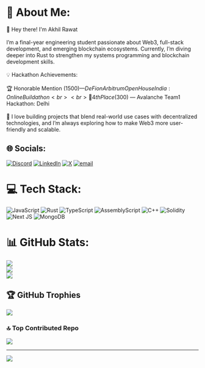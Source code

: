 # 💫 About Me:
👋 Hey there! I'm Akhil Rawat<br><br>I’m a final-year engineering student passionate about Web3, full-stack development, and emerging blockchain ecosystems. Currently, I’m diving deeper into Rust to strengthen my systems programming and blockchain development skills.<br><br>💡 Hackathon Achievements:<br><br>🏆 Honorable Mention ($1500) — DeFi on Arbitrum Open House India: Online Buildathon<br><br>🥉 4th Place ($300) — Avalanche Team1 Hackathon: Delhi<br><br>🚀 I love building projects that blend real-world use cases with decentralized technologies, and I’m always exploring how to make Web3 more user-friendly and scalable.


## 🌐 Socials:
[![Discord](https://img.shields.io/badge/Discord-%237289DA.svg?logo=discord&logoColor=white)](https://discord.gg/users/728962441441968170) [![LinkedIn](https://img.shields.io/badge/LinkedIn-%230077B5.svg?logo=linkedin&logoColor=white)](https://linkedin.com/in/akhilrawat1) [![X](https://img.shields.io/badge/X-black.svg?logo=X&logoColor=white)](https://x.com/Faygo78akhil) [![email](https://img.shields.io/badge/Email-D14836?logo=gmail&logoColor=white)](mailto:rawatakhilvibh@gmail.com) 

# 💻 Tech Stack:
![JavaScript](https://img.shields.io/badge/javascript-%23323330.svg?style=for-the-badge&logo=javascript&logoColor=%23F7DF1E) ![Rust](https://img.shields.io/badge/rust-%23000000.svg?style=for-the-badge&logo=rust&logoColor=white) ![TypeScript](https://img.shields.io/badge/typescript-%23007ACC.svg?style=for-the-badge&logo=typescript&logoColor=white) ![AssemblyScript](https://img.shields.io/badge/assembly%20script-%23000000.svg?style=for-the-badge&logo=assemblyscript&logoColor=white) ![C++](https://img.shields.io/badge/c++-%2300599C.svg?style=for-the-badge&logo=c%2B%2B&logoColor=white) ![Solidity](https://img.shields.io/badge/Solidity-%23363636.svg?style=for-the-badge&logo=solidity&logoColor=white) ![Next JS](https://img.shields.io/badge/Next-black?style=for-the-badge&logo=next.js&logoColor=white) ![MongoDB](https://img.shields.io/badge/MongoDB-%234ea94b.svg?style=for-the-badge&logo=mongodb&logoColor=white)
# 📊 GitHub Stats:
![](https://github-readme-stats.vercel.app/api?username=Akhil-Rawat&theme=tokyonight&hide_border=false&include_all_commits=true&count_private=false)<br/>
![](https://nirzak-streak-stats.vercel.app/?user=Akhil-Rawat&theme=tokyonight&hide_border=false)<br/>
![](https://github-readme-stats.vercel.app/api/top-langs/?username=Akhil-Rawat&theme=tokyonight&hide_border=false&include_all_commits=true&count_private=false&layout=compact)

## 🏆 GitHub Trophies
![](https://github-profile-trophy.vercel.app/?username=Akhil-Rawat&theme=dracula&no-frame=false&no-bg=false&margin-w=4)

### 🔝 Top Contributed Repo
![](https://github-contributor-stats.vercel.app/api?username=Akhil-Rawat&limit=5&theme=tokyonight&combine_all_yearly_contributions=true)

---
[![](https://visitcount.itsvg.in/api?id=Akhil-Rawat&icon=5&color=10)](https://visitcount.itsvg.in)

<!-- Proudly created with GPRM ( https://gprm.itsvg.in ) -->
